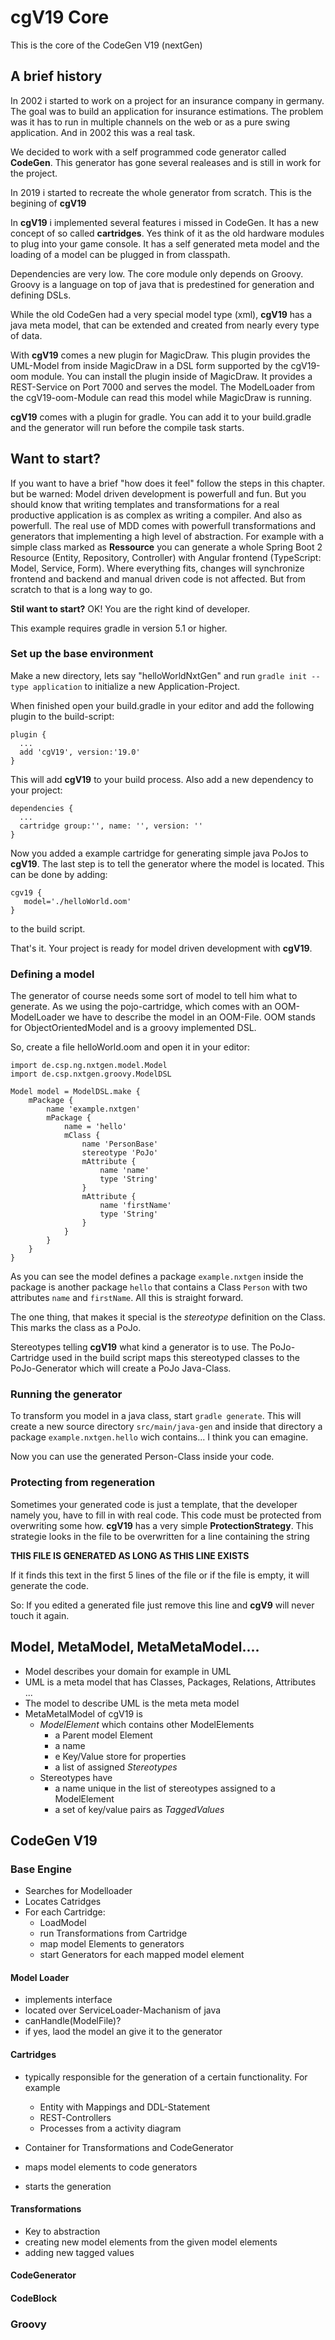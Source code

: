 # cgV19 Core
This is the core of the CodeGen V19 (nextGen)

## A brief history
In 2002 i started to work on a project for an insurance company in germany. The goal was to build 
an application for insurance estimations. The problem was it has to run in multiple channels
on the web or as a pure swing application. And in 2002 this was a real task.

We decided to work with a self programmed code generator called __CodeGen__. This generator
has gone several realeases and is still in work for the project.

In 2019 i started to recreate the whole generator from scratch. This is the
begining of __cgV19__

In __cgV19__ i implemented several features i missed in CodeGen. It has a new
concept of so called __cartridges__. Yes think of it as the old hardware
modules to plug into your game console. It has a self generated
meta model and the loading of a model can be plugged in from 
classpath.

Dependencies are very low. The core module only depends on Groovy.
Groovy is a language on top of java that is predestined for generation
and defining DSLs. 

While the old CodeGen had a very special model type (xml), __cgV19__ 
has a java meta model, that can be extended and created from nearly
every type of data.

With __cgV19__ comes a new plugin for MagicDraw. This plugin provides
the UML-Model from inside MagicDraw in a DSL form supported by the cgV19-oom
module. You can install the plugin inside of MagicDraw. It provides a REST-Service
on Port 7000 and serves the model. The ModelLoader from the cgV19-oom-Module
can read this model while MagicDraw is running.

__cgV19__ comes with a plugin for gradle. You can add it to your build.gradle and
the generator will run before the compile task starts. 

## Want to start?
If you want to have a brief "how does it feel" follow the steps in this chapter. but
be warned: Model driven development is powerfull and fun. But you should know that 
writing templates and transformations for a real productive application is as
complex as writing a compiler. And also as powerfull. The real use of MDD comes
with powerfull transformations and generators that implementing a high level of 
abstraction. For example with a simple class marked as __Ressource__ you can
generate a whole Spring Boot 2 Resource (Entity, Repository, Controller) with
Angular frontend (TypeScript: Model, Service, Form). Where everything fits,
changes will synchronize frontend and backend and manual driven code is not 
affected. But from scratch to that is a long way to go.

__Stil want to start?__ OK! You are the right kind of developer. 

This example requires gradle in version 5.1 or higher.

### Set up the base environment
Make a new directory, lets say "helloWorldNxtGen" and run
 `gradle init --type application` to initialize a new Application-Project.

When finished open your build.gradle in your editor and add the following
plugin to the build-script:

```
plugin {
  ...
  add 'cgV19', version:'19.0'
}
```

This will add __cgV19__ to your build process. Also add a new dependency to your
project:

```
dependencies {
  ...
  cartridge group:'', name: '', version: ''
}
```
Now you added a example cartridge for generating simple java PoJos to __cgV19__.
The last step is to tell the generator where the model is located. This can be 
done by adding:
``` 
cgv19 {
   model='./helloWorld.oom'
}
```
to the build script.

That's it. Your project is ready for model driven development with __cgV19__.

### Defining a model

The generator of course needs some sort of model to tell him what to generate. As 
we using the pojo-cartridge, which comes with an OOM-ModelLoader we have to
describe the model in an OOM-File. OOM stands for ObjectOrientedModel and is 
a groovy implemented DSL.

So, create a file helloWorld.oom and open it in your editor:
```
import de.csp.ng.nxtgen.model.Model
import de.csp.nxtgen.groovy.ModelDSL

Model model = ModelDSL.make {
    mPackage {
        name 'example.nxtgen'
        mPackage {
            name = 'hello'
            mClass {
                name 'PersonBase'
                stereotype 'PoJo'
                mAttribute {
                    name 'name'
                    type 'String'
                }
                mAttribute {
                    name 'firstName'
                    type 'String'
                }
            }
        }
    }
}
```
As you can see the model defines a package `example.nxtgen` inside
the package is another package `hello` that contains a Class 
`Person` with two attributes `name` and `firstName`. All this
is straight forward.

The one thing, that makes it special is the _stereotype_ definition
on the Class. This marks the class as a PoJo.

Stereotypes telling __cgV19__ what kind a generator is to use. The
PoJo-Cartridge used in the build script maps this stereotyped classes
to the PoJo-Generator which will create a PoJo Java-Class.

### Running the generator
To transform you model in a java class,  start `gradle generate`. This
will create a new source directory `src/main/java-gen` and inside
that directory a package `example.nxtgen.hello` wich contains...
I think you can emagine.

Now you can use the generated Person-Class inside your code.

### Protecting from regeneration
Sometimes your generated code is just a template, that the developer
namely you, have to fill in with real code. This code must be protected
from overwriting some how. 
__cgV19__ has a very simple __ProtectionStrategy__. This strategie
looks in the file to be overwritten for a line containing the 
string

 __THIS FILE IS GENERATED AS LONG AS THIS LINE EXISTS__
  
If it finds this text in the first 5 lines of the file or if
the file is empty, it will generate the code.

So: If you edited a generated file just remove this line and __cgV9__ 
will never touch it again.

## Model, MetaModel, MetaMetaModel....
* Model describes your domain for example in UML
* UML is a meta model that has Classes, Packages, Relations, Attributes ...
* The model to describe UML is the meta meta model
* MetaMetalModel of cgV19 is
    * _ModelElement_ which contains other ModelElements
        * a Parent model Element
        * a name
        * e Key/Value store for properties
        * a list of assigned _Stereotypes_
    * Stereotypes have
        * a name unique in the list of stereotypes assigned to a 
          ModelElement
        * a set of key/value pairs as _TaggedValues_
                 
## CodeGen V19

### Base Engine

* Searches for Modelloader
* Locates Catridges
* For each Cartridge: 
    * LoadModel
    * run Transformations from Cartridge
    * map model Elements to generators
    * start Generators for each mapped model element

#### Model Loader
* implements interface
* located over ServiceLoader-Machanism of java
* canHandle(ModelFile)? 
* if yes, laod the model an give it to the generator

#### Cartridges

* typically responsible for the generation of a certain functionality. For example
    * Entity with Mappings and DDL-Statement
    * REST-Controllers 
    * Processes from a activity diagram
    
* Container for Transformations and CodeGenerator
* maps model elements to code generators
* starts the generation

#### Transformations

* Key to abstraction
* creating new model elements from the given model elements
* adding new tagged values

#### CodeGenerator

#### CodeBlock

### Groovy
